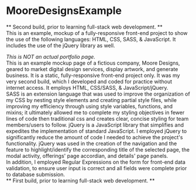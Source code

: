 # MooreDesignsExample

** Second build, prior to learning full-stack web development. **<br>
 This is an example, mockup of a fully-responsive front-end project to show the use of the following languages: HTML, CSS, SASS, & JavaScript. It includes the use of the jQuery library as well.

*This is NOT an actual portfolio page.* <br>
This is an example mockup page of a fictious company, Moore Designs, geared to market digital design services, display artwork, and generate business. It is a static, fully-responsive front-end project only. It was my very second build, which I developed and coded for practice without internet access. It employs HTML, CSS/SASS, & JavaScript/jQuery.<br>
SASS is an extension language that was used to improve the organization of my CSS by nesting style elements and creating partial style files, while improving my efficiency through using style variables, functions, and mixins; it ultimately allowed me to complete my styling objectives in fewer lines of code then traditional css and creates clear, concise styling for team members/users to follow.
jQuery is a JavaScript library that simplifies and expedites the implementation of standard JavaScript. I employed jQuery to significantly reduce the amount of code I needed to achieve the project's functionality. jQuery was used in the creation of the navigation and the feature to highlight/identify the corresponding title of the selected page, the modal activity, offerings' page accordian, and details' page panels.<br>
In addition, I employed Regular Expressions on the form for front-end data validation, to ensure user input is correct and all fields were complete prior to database submission.<br>
** First build, prior to learning full-stack web development. **
